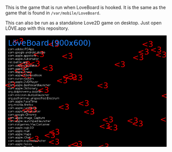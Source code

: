 This is the game that is run when LoveBoard is hooked. It is the same as the game that is found in `/var/mobile/LoveBoard`.

This can also be run as a standalone Love2D game on desktop. Just open LÖVE.app with this repository.

![](screen.png)
